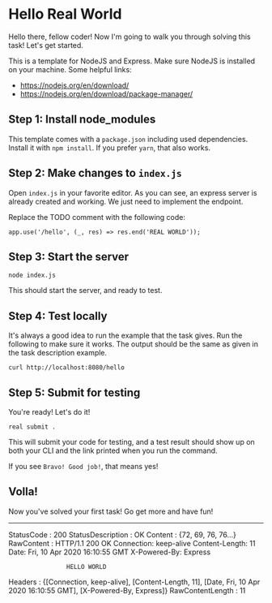 # Hello Real World

Hello there, fellow coder! Now I'm going to walk you through solving this task!
Let's get started.

This is a template for NodeJS and Express. Make sure NodeJS is installed
on your machine. Some helpful links:

- https://nodejs.org/en/download/
- https://nodejs.org/en/download/package-manager/

## Step 1: Install node_modules

This template comes with a `package.json` including used dependencies.
Install it with `npm install`. If you prefer `yarn`, that also works.

## Step 2: Make changes to `index.js`

Open `index.js` in your favorite editor. As you can see, an express
server is already created and working. We just need to implement the endpoint.

Replace the TODO comment with the following code:

```
app.use('/hello', (_, res) => res.end('REAL WORLD'));
```

## Step 3: Start the server

```
node index.js
```

This should start the server, and ready to test.

## Step 4: Test locally

It's always a good idea to run the example that the task gives. Run the following
to make sure it works. The output should be the same as given in the task description example.

```
curl http://localhost:8080/hello
```

## Step 5: Submit for testing

You're ready! Let's do it!

```
real submit .
```

This will submit your code for testing, and a test result should show up
on both your CLI and the link printed when you run the command.

If you see `Bravo! Good job!`, that means yes!

## Volla!

Now you've solved your first task! Go get more and have fun!


---

StatusCode        : 200
StatusDescription : OK
Content           : {72, 69, 76, 76...}
RawContent        : HTTP/1.1 200 OK
                    Connection: keep-alive
                    Content-Length: 11
                    Date: Fri, 10 Apr 2020 16:10:55 GMT
                    X-Powered-By: Express

                    HELLO WORLD
Headers           : {[Connection, keep-alive], [Content-Length, 11], [Date, Fri, 10 Apr 2020 16:10:55 GMT],
                    [X-Powered-By, Express]}
RawContentLength  : 11
